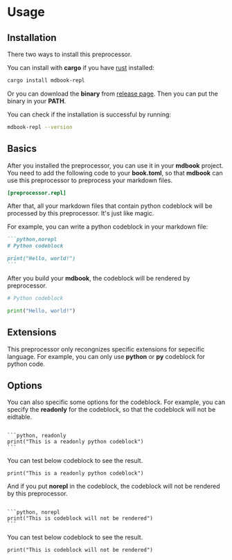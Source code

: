 # Usage

## Installation

There two ways to install this preprocessor.

You can install with **cargo** if you have [rust](https://www.rust-lang.org) installed:

```sh
cargo install mdbook-repl
```

Or you can download the **binary** from [release page](https://github.com/MR-Addict/mdbook-repl/releases). Then you can put the binary in your **PATH**.

You can check if the installation is successful by running:

```sh
mdbook-repl --version
```

## Basics

After you installed the preprocessor, you can use it in your **mdbook** project. You need to add the following code to your **book.toml**, so that **mdbook** can use this preprocessor to preprocess your markdown files.

```toml
[preprocessor.repl]
```

After that, all your markdown files that contain python codeblock will be processed by this preprocessor. It's just like magic.

For example, you can write a python codeblock in your markdown file:

````markdown
```python,norepl
# Python codeblock

print("Hello, world!")
```
````

After you build your **mdbook**, the codeblock will be rendered by preprocessor.

```python
# Python codeblock

print("Hello, world!")
```

## Extensions

This preprocessor only recongnizes specific extensions for sepecific language. For example, you can only use **python** or **py** codeblock for python code.

## Options

You can also specific some options for the codeblock. For example, you can specify the **readonly** for the codeblock, so that the codeblock will not be eidtable.

<pre><code>
&#96;&#96;&#96;python, readonly
print("This is a readonly python codeblock")
&#96;&#96;&#96;
</code></pre>

You can test below codeblock to see the result.

```python, readonly
print("This is a readonly python codeblock")
```

And if you put **norepl** in the codeblock, the codeblock will not be rendered by this preprocessor.

<pre><code>
&#96;&#96;&#96;python, norepl
print("This is codeblock will not be rendered")
&#96;&#96;&#96;
</code></pre>

You can test below codeblock to see the result.

```python, norepl
print("This is codeblock will not be rendered")
```

